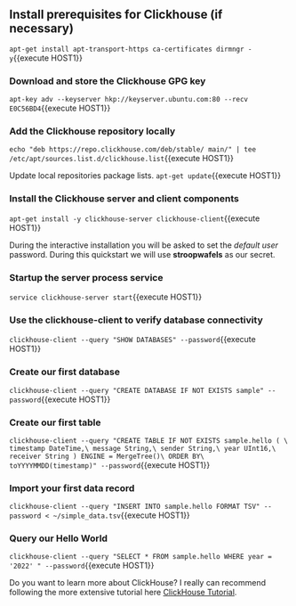 ## Install prerequisites for Clickhouse (if necessary)

`apt-get install apt-transport-https ca-certificates dirmngr -y`{{execute HOST1}}

### Download and store the Clickhouse GPG key

`apt-key adv --keyserver hkp://keyserver.ubuntu.com:80 --recv E0C56BD4`{{execute HOST1}}

### Add the Clickhouse repository locally

`echo "deb https://repo.clickhouse.com/deb/stable/ main/" | tee /etc/apt/sources.list.d/clickhouse.list`{{execute HOST1}}

Update local repositories package lists.
`apt-get update`{{execute HOST1}}

### Install the Clickhouse server and  client components

`apt-get install -y clickhouse-server clickhouse-client`{{execute HOST1}}

During the interactive installation you will be asked to set the *default user* password. During this quickstart we will use **stroopwafels** as our secret.

### Startup the server process service
`service clickhouse-server start`{{execute HOST1}}

### Use the clickhouse-client to verify database connectivity
`clickhouse-client --query "SHOW DATABASES" --password`{{execute HOST1}}

### Create our first database
`clickhouse-client --query "CREATE DATABASE IF NOT EXISTS sample" --password`{{execute HOST1}}

### Create our first table
`clickhouse-client --query "CREATE TABLE IF NOT EXISTS sample.hello ( \
    timestamp DateTime,\
    message String,\
    sender String,\
    year UInt16,\
    receiver String
) ENGINE = MergeTree()\
ORDER BY\
    toYYYYMMDD(timestamp)" --password`{{execute HOST1}}

### Import your first data record 
`clickhouse-client --query "INSERT INTO sample.hello FORMAT TSV" --password < ~/simple_data.tsv`{{execute HOST1}}

### Query our Hello World
`clickhouse-client --query "SELECT * FROM sample.hello WHERE year = '2022'
" --password`{{execute HOST1}}


Do you want to learn more about ClickHouse? I really can recommend following the more extensive tutorial here [ClickHouse Tutorial](https://clickhouse.com/docs/en/getting-started/tutorial/).
